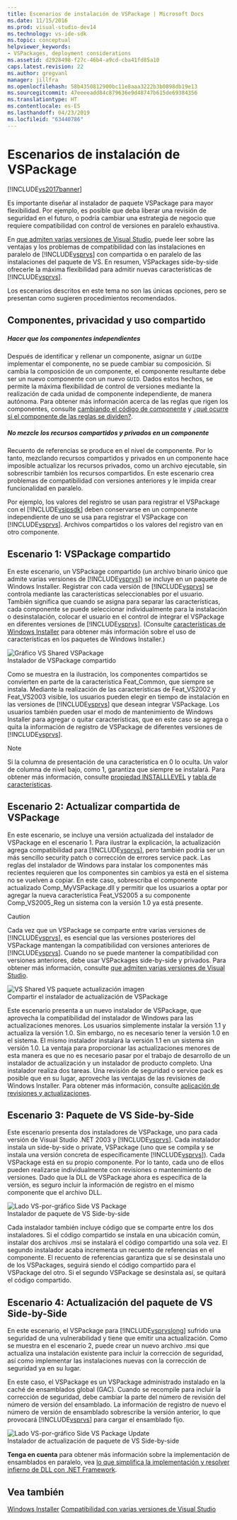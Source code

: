 ```yaml
---
title: Escenarios de instalación de VSPackage | Microsoft Docs
ms.date: 11/15/2016
ms.prod: visual-studio-dev14
ms.technology: vs-ide-sdk
ms.topic: conceptual
helpviewer_keywords:
- VSPackages, deployment considerations
ms.assetid: d2928498-f27c-46b4-a9cd-cba41fd85a10
caps.latest.revision: 22
ms.author: gregvanl
manager: jillfra
ms.openlocfilehash: 58b4350812900bc11e8aaa3222b3b0898db19e13
ms.sourcegitcommit: 47eeeeadd84c879636e9d48747b615de69384356
ms.translationtype: HT
ms.contentlocale: es-ES
ms.lasthandoff: 04/23/2019
ms.locfileid: "63440786"
---
```

# <a name="vspackage-setup-scenarios"></a>Escenarios de instalación de VSPackage
[!INCLUDE[vs2017banner](../../includes/vs2017banner.md)]

Es importante diseñar al instalador de paquete VSPackage para mayor flexibilidad. Por ejemplo, es posible que deba liberar una revisión de seguridad en el futuro, o podría cambiar una estrategia de negocio que requiere compatibilidad con control de versiones en paralelo exhaustiva.  
  
 En [que admiten varias versiones de Visual Studio](../../extensibility/supporting-multiple-versions-of-visual-studio.md), puede leer sobre las ventajas y los problemas de compatibilidad con las instalaciones en paralelo de [!INCLUDE[vsprvs](../../includes/vsprvs-md.md)] con compartida o en paralelo de las instalaciones del paquete de VS. En resumen, VSPackages side-by-side ofrecerle la máxima flexibilidad para admitir nuevas características de [!INCLUDE[vsprvs](../../includes/vsprvs-md.md)].  
  
 Los escenarios descritos en este tema no son las únicas opciones, pero se presentan como sugieren procedimientos recomendados.  
  
## <a name="components-privacy-and-sharing"></a>Componentes, privacidad y uso compartido  
  
##### <a name="make-your-components-independent"></a>Hacer que los componentes independientes  
 Después de identificar y rellenar un componente, asignar un `GUID`e implementar el componente, no se puede cambiar su composición. Si cambia la composición de un componente, el componente resultante debe ser un nuevo componente con un nuevo `GUID`. Dados estos hechos, se permite la máxima flexibilidad de control de versiones mediante la realización de cada unidad de componente independiente, de manera autónoma. Para obtener más información acerca de las reglas que rigen los componentes, consulte [cambiando el código de componente](http://msdn.microsoft.com/library/aa367849\(VS.85\).aspx) y [¿qué ocurre si el componente de las reglas se dividen?](http://msdn.microsoft.com/library/aa372795\(VS.85\).aspx).  
  
##### <a name="do-not-mix-shared-and-private-resources-in-a-component"></a>No mezcle los recursos compartidos y privados en un componente  
 Recuento de referencias se produce en el nivel de componente. Por lo tanto, mezclando recursos compartidos y privados en un componente hace imposible actualizar los recursos privados, como un archivo ejecutable, sin sobrescribir también los recursos compartidos. En este escenario crea problemas de compatibilidad con versiones anteriores y le impida crear funcionalidad en paralelo.  
  
 Por ejemplo, los valores del registro se usan para registrar el VSPackage con el [!INCLUDE[vsipsdk](../../includes/vsipsdk-md.md)] deben conservarse en un componente independiente de uno se usa para registrar el VSPackage con [!INCLUDE[vsprvs](../../includes/vsprvs-md.md)]. Archivos compartidos o los valores del registro van en otro componente.  
  
## <a name="scenario-1-shared-vspackage"></a>Escenario 1: VSPackage compartido  
 En este escenario, un VSPackage compartido (un archivo binario único que admite varias versiones de [!INCLUDE[vsprvs](../../includes/vsprvs-md.md)]) se incluye en un paquete de Windows Installer. Registrar con cada versión de [!INCLUDE[vsprvs](../../includes/vsprvs-md.md)] se controla mediante las características seleccionables por el usuario. También significa que cuando se asigna para separar las características, cada componente se puede seleccionar individualmente para la instalación o desinstalación, colocar el usuario en el control de integrar el VSPackage en diferentes versiones de [!INCLUDE[vsprvs](../../includes/vsprvs-md.md)]. (Consulte [características de Windows Installer](http://msdn.microsoft.com/library/aa372840\(VS.85\).aspx) para obtener más información sobre el uso de características en los paquetes de Windows Installer.)  
  
 ![Gráfico VS Shared VSPackage](../../extensibility/internals/media/vs-sharedpackage.gif "VS_SharedPackage")  
Instalador de VSPackage compartido  
  
 Como se muestra en la ilustración, los componentes compartidos se convierten en parte de la característica Feat_Common, que siempre se instala. Mediante la realización de las características de Feat_VS2002 y Feat_VS2003 visible, los usuarios pueden elegir en tiempo de instalación en las versiones de [!INCLUDE[vsprvs](../../includes/vsprvs-md.md)] que desean integrar VSPackage. Los usuarios también pueden usar el modo de mantenimiento de Windows Installer para agregar o quitar características, que en este caso se agrega o quita la información de registro de VSPackage de diferentes versiones de [!INCLUDE[vsprvs](../../includes/vsprvs-md.md)].  
  
> [!NOTE]
> Si la columna de presentación de una característica en 0 lo oculta. Un valor de columna de nivel bajo, como 1, garantiza que siempre se instalará. Para obtener más información, consulte [propiedad INSTALLLEVEL](http://msdn.microsoft.com/library/aa369536\(VS.85\).aspx) y [tabla de características](http://msdn.microsoft.com/library/aa368585.aspx).  
  
## <a name="scenario-2-shared-vspackage-update"></a>Escenario 2: Actualizar compartida de VSPackage  
 En este escenario, se incluye una versión actualizada del instalador de VSPackage en el escenario 1. Para ilustrar la explicación, la actualización agrega compatibilidad para [!INCLUDE[vsprvs](../../includes/vsprvs-md.md)], pero también podría ser un más sencillo security patch o corrección de errores service pack. Las reglas del instalador de Windows para instalar los componentes más recientes requieren que los componentes sin cambios ya está en el sistema no se vuelven a copiar. En este caso, sobrescriba el componente actualizado Comp_MyVSPackage.dll y permitir que los usuarios a optar por agregar la nueva característica Feat_VS2005 a su componente Comp_VS2005_Reg un sistema con la versión 1.0 ya está presente.  
  
> [!CAUTION]
> Cada vez que un VSPackage se comparte entre varias versiones de [!INCLUDE[vsprvs](../../includes/vsprvs-md.md)], es esencial que las versiones posteriores del VSPackage mantengan la compatibilidad con versiones anteriores de [!INCLUDE[vsprvs](../../includes/vsprvs-md.md)]. Cuando no se puede mantener la compatibilidad con versiones anteriores, debe usar VSPackages side-by-side y privados. Para obtener más información, consulte [que admiten varias versiones de Visual Studio](../../extensibility/supporting-multiple-versions-of-visual-studio.md).  
  
 ![VS Shared VS paquete actualización imagen](../../extensibility/internals/media/vs-sharedpackageupdate.gif "VS_SharedPackageUpdate")  
Compartir el instalador de actualización de VSPackage  
  
 Este escenario presenta a un nuevo instalador de VSPackage, que aprovecha la compatibilidad del instalador de Windows para las actualizaciones menores. Los usuarios simplemente instalar la versión 1.1 y actualiza la versión 1.0. Sin embargo, no es necesario tener la versión 1.0 en el sistema. El mismo instalador instalará la versión 1.1 en un sistema sin versión 1.0. La ventaja para proporcionar las actualizaciones menores de esta manera es que no es necesario pasar por el trabajo de desarrollo de un instalador de actualización y un instalador de producto completo. Una instalador realiza dos tareas. Una revisión de seguridad o service pack es posible que en su lugar, aproveche las ventajas de las revisiones de Windows Installer. Para obtener más información, consulte [aplicación de revisiones y actualizaciones](http://msdn.microsoft.com/library/aa370579\(VS.85\).aspx).  
  
## <a name="scenario-3-side-by-side-vspackage"></a>Escenario 3: Paquete de VS Side-by-Side  
 Este escenario presenta dos instaladores de VSPackage, uno para cada versión de Visual Studio .NET 2003 y [!INCLUDE[vsprvs](../../includes/vsprvs-md.md)]. Cada instalador instala un side-by-side o private, VSPackage (uno que se compila y se instala una versión concreta de específicamente [!INCLUDE[vsprvs](../../includes/vsprvs-md.md)]). Cada VSPackage está en su propio componente. Por lo tanto, cada uno de ellos pueden realizarse individualmente con revisiones o mantenimiento de versiones. Dado que la DLL de VSPackage ahora es específica de la versión, es seguro incluir la información de registro en el mismo componente que el archivo DLL.  
  
 ![Lado VS&#45;por&#45;gráfico Side VS Package](../../extensibility/internals/media/vs-sbys-package.gif "VS_SbyS_Package")  
Instalador de paquete de VS Side-by-side  
  
 Cada instalador también incluye código que se comparte entre los dos instaladores. Si el código compartido se instala en una ubicación común, instalar dos archivos .msi se instalará el código compartido una sola vez. El segundo instalador acaba incrementa un recuento de referencias en el componente. El recuento de referencias garantiza que si se desinstala uno de los VSPackages, seguirá siendo el código compartido para el VSPackage del otro. Si el segundo VSPackage se desinstala así, se quitará el código compartido.  
  
## <a name="scenario-4-side-by-side-vspackage-update"></a>Escenario 4: Actualización del paquete de VS Side-by-Side  
 En este escenario, el VSPackage para [!INCLUDE[vsprvslong](../../includes/vsprvslong-md.md)] sufrido una seguridad de una vulnerabilidad y tiene que emitir una actualización. Como se muestra en el escenario 2, puede crear un nuevo archivo .msi que actualiza una instalación existente para incluir la corrección de seguridad, así como implementar las instalaciones nuevas con la corrección de seguridad ya en su lugar.  
  
 En este caso, el VSPackage es un VSPackage administrado instalado en la caché de ensamblados global (GAC). Cuando se recompile para incluir la corrección de seguridad, debe cambiar la parte del número de revisión del número de versión del ensamblado. La información de registro de nuevo el número de versión de ensamblado sobrescribe la versión anterior, lo que provocará [!INCLUDE[vsprvs](../../includes/vsprvs-md.md)] para cargar el ensamblado fijo.  
  
 ![Lado VS&#45;por&#45;gráfico Side VS Package Update](../../extensibility/internals/media/vs-sbys-packageupdate.gif "VS_SbyS_PackageUpdate")  
Instalador de actualización de paquete de VS Side-by-side  
  
 **Tenga en cuenta** para obtener más información sobre la implementación de ensamblados en paralelo, vea [lo que simplifica la implementación y resolver infierno de DLL con .NET Framework](http://msdn.microsoft.com/library/ms973843.aspx).  
  
## <a name="see-also"></a>Vea también  
 [Windows Installer](http://msdn.microsoft.com/library/cc185688\(VS.85\).aspx)   
 [Compatibilidad con varias versiones de Visual Studio](../../extensibility/supporting-multiple-versions-of-visual-studio.md)
